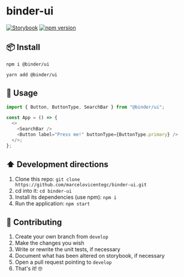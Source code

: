 # binder-ui

[![Storybook](https://cdn.jsdelivr.net/gh/storybookjs/brand@master/badge/badge-storybook.svg)](https://binder-ui.netlify.com/) [![npm version](https://badge.fury.io/js/%40binder%2Fui.svg)](https://www.npmjs.com/package/@binder/ui)

## 📦 Install

`npm i @binder/ui`

`yarn add @binder/ui`

## 🔨 Usage

```typescript
import { Button, ButtonType, SearchBar } from "@binder/ui";

const App = () => {
  <>
    <SearchBar />
    <Button label="Press me!" buttonType={ButtonType.primary} />
  </>;
};
```

## ⬆️ Development directions

1. Clone this repo: `git clone https://github.com/marcelovicentegc/binder-ui.git`
2. cd into it: `cd binder-ui`
3. Install its dependencies (use npm): `npm i`
4. Run the application: `npm start`

## 🤝 Contributing

1. Create your own branch from `develop`
2. Make the changes you wish
3. Write or rewrite the unit tests, if necessary
4. Document what has been altered on storybook, if necessary
5. Open a pull request pointing to `develop`
6. That's it! 🤓
